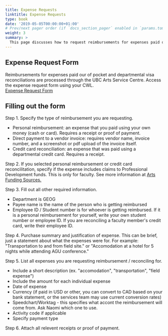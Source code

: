 ```yaml
---
title: Expense Requests
linktitle: Expense Requests
type: book
date: '2019-05-05T00:00:00+01:00'
# Prev/next pager order (if `docs_section_pager` enabled in `params.toml`)
weight: 3
summary: >
  This page discusses how to request reimbursements for expenses paid out of pocket, and how to reconcile expenses from a departmental visa card.
---
```

## Expense Request Form
Reimbursements for expenses paid our of pocket and departmental visa reconciliations are processed through the UBC Arts Service Centre. Access the expense request form using your CWL. <br>
<ins>[Expense Request Form]([https://finance.air.arts.ubc.ca/submit-a-form/expense-request-form/])<ins> 

## Filling out the form
Step 1. Specify the type of reimbursement you are requesting. 
  - Personal reimbursement: an expense that you paid using your own money (cash or card). Requires a receipt or proof of payment.
  - Direct payment to a vendor invoice: requires vendor name, invoice number, and a screenshot or pdf upload of the invoice itself.
  - Credit card reconciliation: an expense that was paid using a departmental credit card. Requires a receipt.

Step 2. If you selected personal reimbursement or credit card reconcilitation, specify if the expense includes claims to Professional Development funds. This is only for faculty. 
See more information at <ins>[Arts Funding Sources](https://finance.arts.ubc.ca/funding-resources/arts-funding-sources/)<ins>.

Step 3. Fill out all other required information. 
  - Department is GEOG
  - Payee name is the name of the person who is getting reimbursed
  - Employee ID / Student number is for whoever is getting reimbursed. If it is a personal reimbursement for yourself, write your own student number or employee ID. If you are reconciling a faculty member's credit card, write their employee ID.

Step 4. Purchase summary and justification of expense.
This can be brief, just a statement about what the expenses were for. For example: "Transportation to and from field site." or "Accomodation at a hotel for 5 nights while attending AGU conference."

Step 5. List all expenses you are requesting reimbursement / reconciling for.
  - Include a short description (ex. "accomodation", "transportation", "field expense")
  - Include the amount for each individual expense 
  - Date of expense
  - Currency (if paid in USD or other, you can convert to CAD based on your bank statement, or the services team may use current conversion rates)
  - Speedchart/Worktag - this specifies what accont the reimbursement will come from. Ask Naomi which one to use.
  - Activity code if applicable
  - Specify payment type

Step 6. Attach all relevent receipts or proof of payment. 
